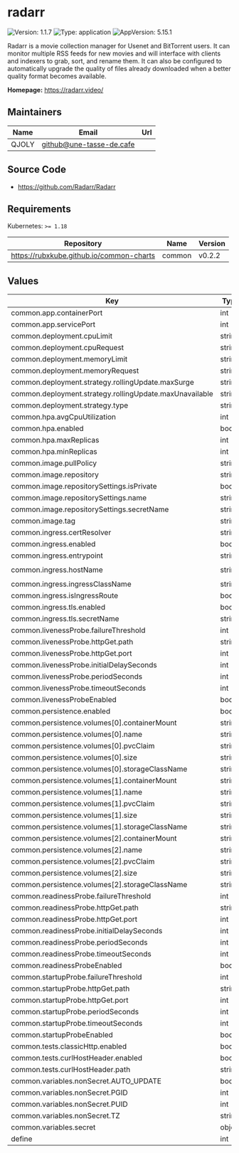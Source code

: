 # radarr

![Version: 1.1.7](https://img.shields.io/badge/Version-1.1.7-informational?style=flat-square) ![Type: application](https://img.shields.io/badge/Type-application-informational?style=flat-square) ![AppVersion: 5.15.1](https://img.shields.io/badge/AppVersion-5.15.1-informational?style=flat-square)

Radarr is a movie collection manager for Usenet and BitTorrent users. It can monitor multiple RSS feeds for new movies and will interface with clients and indexers to grab, sort, and rename them. It can also be configured to automatically upgrade the quality of files already downloaded when a better quality format becomes available.

**Homepage:** <https://radarr.video/>

## Maintainers

| Name | Email | Url |
| ---- | ------ | --- |
| QJOLY | <github@une-tasse-de.cafe> |  |

## Source Code

* <https://github.com/Radarr/Radarr>

## Requirements

Kubernetes: `>= 1.18`

| Repository | Name | Version |
|------------|------|---------|
| https://rubxkube.github.io/common-charts | common | v0.2.2 |

## Values

| Key | Type | Default | Description |
|-----|------|---------|-------------|
| common.app.containerPort | int | `7878` |  |
| common.app.servicePort | int | `80` |  |
| common.deployment.cpuLimit | string | `nil` |  |
| common.deployment.cpuRequest | string | `nil` |  |
| common.deployment.memoryLimit | string | `nil` |  |
| common.deployment.memoryRequest | string | `nil` |  |
| common.deployment.strategy.rollingUpdate.maxSurge | string | `"25%"` |  |
| common.deployment.strategy.rollingUpdate.maxUnavailable | string | `"25%"` |  |
| common.deployment.strategy.type | string | `"RollingUpdate"` |  |
| common.hpa.avgCpuUtilization | int | `50` |  |
| common.hpa.enabled | bool | `false` |  |
| common.hpa.maxReplicas | int | `2` |  |
| common.hpa.minReplicas | int | `1` |  |
| common.image.pullPolicy | string | `"Always"` |  |
| common.image.repository | string | `"linuxserver/radarr"` |  |
| common.image.repositorySettings.isPrivate | bool | `false` |  |
| common.image.repositorySettings.name | string | `nil` |  |
| common.image.repositorySettings.secretName | string | `nil` |  |
| common.image.tag | string | `"5.15.1"` |  |
| common.ingress.certResolver | string | `"letsencrypt"` |  |
| common.ingress.enabled | bool | `false` |  |
| common.ingress.entrypoint | string | `"websecure"` |  |
| common.ingress.hostName | string | `"radarr.une-tasse-de.cafe"` |  |
| common.ingress.ingressClassName | string | `"istio"` |  |
| common.ingress.isIngressRoute | bool | `true` |  |
| common.ingress.tls.enabled | bool | `true` |  |
| common.ingress.tls.secretName | string | `""` |  |
| common.livenessProbe.failureThreshold | int | `1` |  |
| common.livenessProbe.httpGet.path | string | `"/"` |  |
| common.livenessProbe.httpGet.port | int | `7878` |  |
| common.livenessProbe.initialDelaySeconds | int | `30` |  |
| common.livenessProbe.periodSeconds | int | `60` |  |
| common.livenessProbe.timeoutSeconds | int | `3` |  |
| common.livenessProbeEnabled | bool | `true` |  |
| common.persistence.enabled | bool | `true` |  |
| common.persistence.volumes[0].containerMount | string | `"/config/"` |  |
| common.persistence.volumes[0].name | string | `"config"` |  |
| common.persistence.volumes[0].pvcClaim | string | `""` |  |
| common.persistence.volumes[0].size | string | `"2Gi"` |  |
| common.persistence.volumes[0].storageClassName | string | `""` |  |
| common.persistence.volumes[1].containerMount | string | `"/movies/"` |  |
| common.persistence.volumes[1].name | string | `"tv"` |  |
| common.persistence.volumes[1].pvcClaim | string | `""` |  |
| common.persistence.volumes[1].size | string | `"1Gi"` |  |
| common.persistence.volumes[1].storageClassName | string | `""` |  |
| common.persistence.volumes[2].containerMount | string | `"/downloads/"` |  |
| common.persistence.volumes[2].name | string | `"downloads"` |  |
| common.persistence.volumes[2].pvcClaim | string | `""` |  |
| common.persistence.volumes[2].size | string | `"2Gi"` |  |
| common.persistence.volumes[2].storageClassName | string | `""` |  |
| common.readinessProbe.failureThreshold | int | `2` |  |
| common.readinessProbe.httpGet.path | string | `"/"` |  |
| common.readinessProbe.httpGet.port | int | `7878` |  |
| common.readinessProbe.initialDelaySeconds | int | `30` |  |
| common.readinessProbe.periodSeconds | int | `30` |  |
| common.readinessProbe.timeoutSeconds | int | `3` |  |
| common.readinessProbeEnabled | bool | `true` |  |
| common.startupProbe.failureThreshold | int | `20` |  |
| common.startupProbe.httpGet.path | string | `"/"` |  |
| common.startupProbe.httpGet.port | int | `7878` |  |
| common.startupProbe.periodSeconds | int | `10` |  |
| common.startupProbe.timeoutSeconds | int | `1` |  |
| common.startupProbeEnabled | bool | `false` |  |
| common.tests.classicHttp.enabled | bool | `true` |  |
| common.tests.curlHostHeader.enabled | bool | `true` |  |
| common.tests.curlHostHeader.path | string | `"/"` |  |
| common.variables.nonSecret.AUTO_UPDATE | bool | `true` |  |
| common.variables.nonSecret.PGID | int | `1000` |  |
| common.variables.nonSecret.PUID | int | `1000` |  |
| common.variables.nonSecret.TZ | string | `"Etc/UTC"` |  |
| common.variables.secret | object | `{}` |  |
| define | int | `7878` |  |

